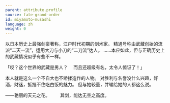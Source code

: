 ```yaml
---
parent: attribute.profile
source: fate-grand-order
id: miyamoto-musashi
language: zh
weight: 0
---
```


以日本历史上最强剑豪著称，江户时代初期的剑术家。
精通号称由武藏创始的流派“二天一流”，运用大刀与小刀的“二刀流”达人。
……本应如此，但与正确历史上的武藏情况似乎有些不一样。

「哎？这个世界的武藏是男人？
　而且还超级有名，太令人惊讶了！」

本人就是这么一个不自大也不矫揉造作的人物。
对胜利与名誉没什么兴趣，好酒，财迷，抵挡不住吃白饭的魅力。
但与她较量，并输给她的人都这么说。

——艳丽的天元之花。
　　其剑，能达无空之高度。
